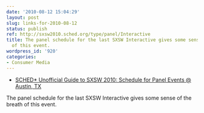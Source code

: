 ```yaml
---
date: '2010-08-12 15:04:29'
layout: post
slug: links-for-2010-08-12
status: publish
ref: http://sxsw2010.sched.org/type/panel/Interactive
title: The panel schedule for the last SXSW Interactive gives some sense of the breath
  of this event.
wordpress_id: '920'
categories:
- Consumer Media
---
```


  * [SCHED* Unofficial Guide to SXSW 2010: Schedule for Panel Events @ Austin, TX](http://sxsw2010.sched.org/type/panel/Interactive)


The panel schedule for the last SXSW Interactive gives some sense of the breath of this event.



